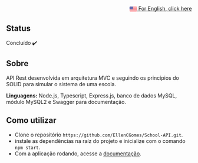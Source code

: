 <p align="right"><a href="README.md"><img src="img/us-flag.png" height="20" align="center">  For English, click here </a></p>

## Status 
Concluído :heavy_check_mark: 

## Sobre
API Rest desenvolvida em arquitetura MVC e seguindo os princípios do SOLID para simular o sistema de uma escola.

**Linguagens:** Node.js, Typescript, Express.js, banco de dados MySQL, módulo MySQL2 e Swagger para documentação.

## Como utilizar
- Clone o repositório `https://github.com/EllenCGomes/School-API.git`.
- instale as dependências na raíz do projeto e inicialize com o comando `npm start`.
- Com a aplicação rodando, acesse a <a href="http://localhost:3005/docs/#/">documentação</a>.
